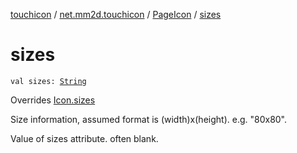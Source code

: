 [touchicon](../../index.md) / [net.mm2d.touchicon](../index.md) / [PageIcon](index.md) / [sizes](./sizes.md)

# sizes

`val sizes: `[`String`](https://kotlinlang.org/api/latest/jvm/stdlib/kotlin/-string/index.html)

Overrides [Icon.sizes](../-icon/sizes.md)

Size information, assumed format is (width)x(height). e.g. "80x80".

Value of sizes attribute. often blank.

